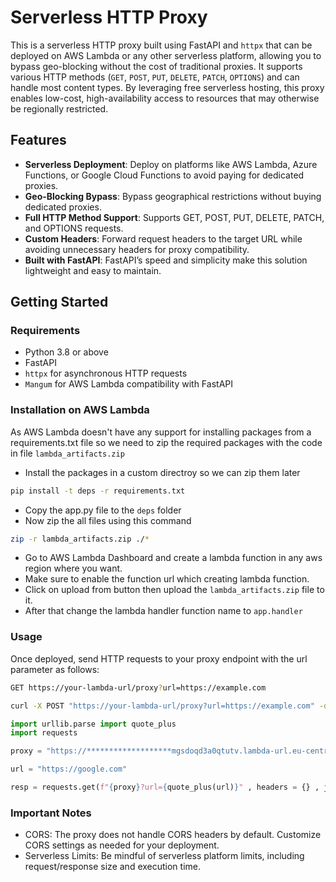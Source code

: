 # Serverless HTTP Proxy

This is a serverless HTTP proxy built using FastAPI and `httpx` that can be deployed on AWS Lambda or any other serverless platform, allowing you to bypass geo-blocking without the cost of traditional proxies. It supports various HTTP methods (`GET`, `POST`, `PUT`, `DELETE`, `PATCH`, `OPTIONS`) and can handle most content types. By leveraging free serverless hosting, this proxy enables low-cost, high-availability access to resources that may otherwise be regionally restricted.

## Features

- **Serverless Deployment**: Deploy on platforms like AWS Lambda, Azure Functions, or Google Cloud Functions to avoid paying for dedicated proxies.
- **Geo-Blocking Bypass**: Bypass geographical restrictions without buying dedicated proxies.
- **Full HTTP Method Support**: Supports GET, POST, PUT, DELETE, PATCH, and OPTIONS requests.
- **Custom Headers**: Forward request headers to the target URL while avoiding unnecessary headers for proxy compatibility.
- **Built with FastAPI**: FastAPI’s speed and simplicity make this solution lightweight and easy to maintain.

## Getting Started

### Requirements

- Python 3.8 or above
- FastAPI
- `httpx` for asynchronous HTTP requests
- `Mangum` for AWS Lambda compatibility with FastAPI

### Installation on AWS Lambda

As AWS Lambda doesn't have any support for installing packages from a requirements.txt file so we need to zip the required packages with the code in file `lambda_artifacts.zip`

* Install the packages in a custom directroy so we can zip them later
```bash
pip install -t deps -r requirements.txt
```
* Copy the app.py file to the `deps` folder
* Now zip the all files using this command
```bash
zip -r lambda_artifacts.zip ./*
```
* Go to AWS Lambda Dashboard and create a lambda function in any aws region where you want.
* Make sure to enable the function url which creating lambda function.
* Click on upload from button then upload the `lambda_artifacts.zip` file to it.
* After that change the lambda handler function name to `app.handler`

### Usage
Once deployed, send HTTP requests to your proxy endpoint with the url parameter as follows:

```bash
GET https://your-lambda-url/proxy?url=https://example.com
```

```bash
curl -X POST "https://your-lambda-url/proxy?url=https://example.com" -d '{"key": "value"}' -H "Content-Type: application/json"
```

```py
import urllib.parse import quote_plus
import requests

proxy = "https://*******************mgsdoqd3a0qtutv.lambda-url.eu-central-1.on.aws/proxy"

url = "https://google.com"

resp = requests.get(f"{proxy}?url={quote_plus(url)}" , headers = {} , json = {})

```

### Important Notes
* CORS: The proxy does not handle CORS headers by default. Customize CORS settings as needed for your deployment.
* Serverless Limits: Be mindful of serverless platform limits, including request/response size and execution time.


